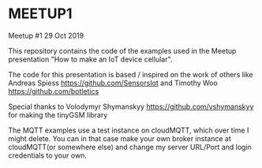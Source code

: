 # MEETUP1
Meetup #1 29 Oct 2019

This repository contains the code of the examples used in the Meetup presentation "How to make an IoT device cellular".

The code for this presentation is based / inspired on the work of others like
Andreas Spiess https://github.com/SensorsIot
and 
Timothy Woo https://github.com/botletics

Special thanks to Volodymyr Shymanskyy https://github.com/vshymanskyy for making the tinyGSM library

The MQTT examples use a test instance on cloudMQTT, which over time I might delete. You can in that case make your own broker instance at cloudMQTT(or somewhere else) and change my server URL/Port and login credentials to your own.
